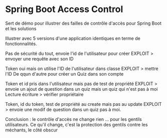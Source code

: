 # Spring Boot Access Control
Sert de démo pour illustrer des failles de contrôle d'accès pour Spring Boot et les solutions

Illustrer avec 5 versions d'une application identiques en terme de fonctionnalités.


Pas de sécurité du tout, envoie l'id de l'utilisateur pour créer
EXPLOIT > envoyer une requête avec son ID

Token oui mais on utilise l'ID de l'utilisateur dans classe
EXPLOIT > mettre l'ID De qqun d'autre pour créer un Quiz dans son compte

Token et id pris dans l'utilisateur mais pas de test de propriété
EXPLOIT > envoie un ajout de question dans un quiz mais un quiz qui n'est pas à moi
Lecture écriture > vérifier propriétaire

Token, id du token, test de propriété au create mais pas au update
EXPLOIT > envoie une modif de question dans un quiz pas à moi.



Conclusion :  le contrôle d'accès ne change rien ... pour les gentils utilisateurs.
Ce qu'il change, c'est la protection des gentils contre les méchants, le côté obscur



